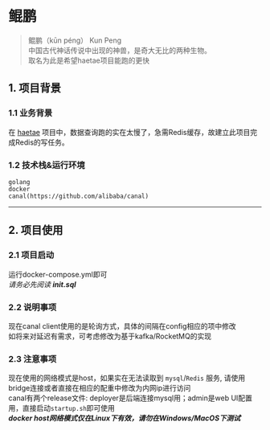 # 鲲鹏

> 鲲鹏（kūn péng） Kun Peng   
> 中国古代神话传说中出现的神兽，是奇大无比的两种生物。  
> 取名为此是希望haetae项目能跑的更快


## 1. 项目背景
### 1.1 业务背景

在 [haetae](https://github.com/BetaSummer/haetae/) 项目中，数据查询跑的实在太慢了，急需Redis缓存，故建立此项目完成Redis的写任务。

### 1.2 技术栈&运行环境

```
golang
docker
canal(https://github.com/alibaba/canal)
```

---
## 2. 项目使用
### 2.1 项目启动
运行docker-compose.yml即可  
*请务必先阅读 **init.sql***

### 2.2 说明事项
现在canal client使用的是轮询方式，具体的间隔在config相应的项中修改  
如将来对延迟有需求，可考虑修改为基于kafka/RocketMQ的实现

### 2.3 注意事项
现在使用的网络模式是host，如果实在无法读取到 `mysql`/`Redis` 服务, 请使用bridge连接或者直接在相应的配重中修改为内网ip进行访问  
canal有两个release文件: deployer是后端连接mysql用；admin是web UI配置用，直接启动`startup.sh`即可使用  
***docker host网络模式仅在Linux下有效，请勿在Windows/MacOS下测试***